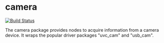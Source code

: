 # camera

[![Build Status](https://travis-ci.org/arnaud-ramey/camera.svg)](https://travis-ci.org/arnaud-ramey/camera)

The camera package provides nodes to acquire information from a camera device.
It wraps the popular driver packages "uvc_cam" and "usb_cam".
